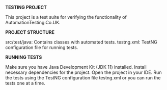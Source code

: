 **TESTING PROJECT**

This project is a test suite for verifying the functionality of AutomationTesting.Co.UK.

**PROJECT STRUCTURE**

src/test/java: Contains classes with automated tests.
testng.xml: TestNG configuration file for running tests.

**RUNNING TESTS**

Make sure you have Java Development Kit (JDK 11) installed.
Install necessary dependencies for the project.
Open the project in your IDE.
Run the tests using the TestNG configuration file testng.xml or you can run the tests one at a time. 
